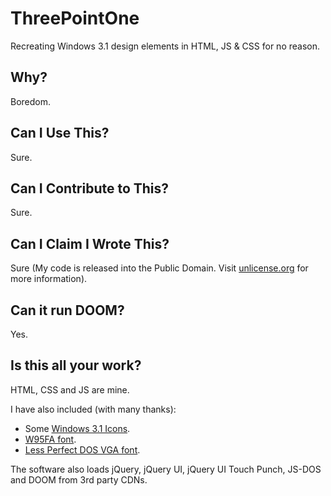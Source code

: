 # ThreePointOne
Recreating Windows 3.1 design elements in HTML, JS &amp; CSS for no reason.

## Why?

Boredom.

## Can I Use This?

Sure.

## Can I Contribute to This?

Sure.

## Can I Claim I Wrote This?

Sure (My code is released into the Public Domain. Visit [unlicense.org](https://unlicense.org/) for more information).

## Can it run DOOM?

Yes.

## Is this all your work?

HTML, CSS and JS are mine.

I have also included (with many thanks):

* Some [Windows 3.1 Icons](https://github.com/mRB0/many-windows-3.1-icons-in-png-format).
* [W95FA font](https://fontsarena.com/w95fa-by-fontsarena/).
* [Less Perfect DOS VGA font](https://laemeur.sdf.org/fonts/).

The software also loads jQuery, jQuery UI, jQuery UI Touch Punch, JS-DOS and DOOM from 3rd party CDNs.
